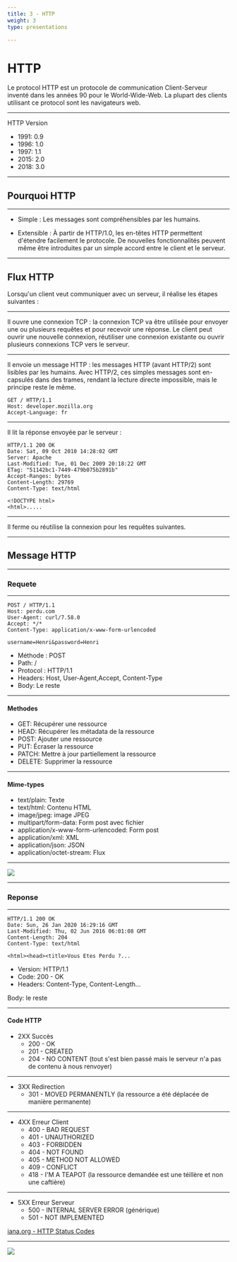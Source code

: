 ```yaml
---
title: 3 - HTTP
weight: 3
type: presentations

---
```

# HTTP
Le protocol HTTP est un protocole de communication Client-Serveur inventé dans les années 90 pour le World-Wide-Web. La plupart des clients utilisant ce protocol sont les navigateurs web.

---

HTTP Version
- 1991:	0.9
- 1996:	1.0
- 1997:	1.1
- 2015:	2.0
- 2018:	3.0

----
## Pourquoi HTTP

---

- Simple : 
Les messages sont compréhensibles par les humains.

- Extensible : 
À partir de HTTP/1.0, les en-têtes HTTP permettent d'étendre facilement le protocole. De nouvelles fonctionnalités peuvent même être introduites par un simple accord entre le client et le serveur.

----
## Flux HTTP
Lorsqu'un client veut communiquer avec un serveur, il réalise les étapes suivantes :

---
Il ouvre une connexion TCP : la connexion TCP va être utilisée pour envoyer une ou plusieurs requêtes et pour recevoir une réponse. Le client peut ouvrir une nouvelle connexion, réutiliser une connexion existante ou ouvrir plusieurs connexions TCP vers le serveur.

---
Il envoie un message HTTP : les messages HTTP (avant HTTP/2) sont lisibles par les humains. Avec HTTP/2, ces simples messages sont en-capsulés dans des trames, rendant la lecture directe impossible, mais le principe reste le même.
```http
GET / HTTP/1.1
Host: developer.mozilla.org
Accept-Language: fr
```

---
Il lit la réponse envoyée par le serveur :

```http
HTTP/1.1 200 OK
Date: Sat, 09 Oct 2010 14:28:02 GMT
Server: Apache
Last-Modified: Tue, 01 Dec 2009 20:18:22 GMT
ETag: "51142bc1-7449-479b075b2891b"
Accept-Ranges: bytes
Content-Length: 29769
Content-Type: text/html

<!DOCTYPE html>
<html>.....
```

---
Il ferme ou réutilise la connexion pour les requêtes suivantes.

----
## Message HTTP

---
### Requete

---

```http
POST / HTTP/1.1
Host: perdu.com
User-Agent: curl/7.58.0
Accept: */*
Content-Type: application/x-www-form-urlencoded

username=Henri&password=Henri
```

- Méthode : POST
- Path: / 
- Protocol : HTTP/1.1
- Headers: Host, User-Agent,Accept, Content-Type
- Body: Le reste

---

#### Methodes

- GET: Récupérer une ressource
- HEAD: Récupérer les métadata de la ressource
- POST: Ajouter une ressource
- PUT: Écraser la ressource
- PATCH: Mettre à jour partiellement la ressource
- DELETE: Supprimer la ressource

---

#### Mime-types

- text/plain: 							Texte
- text/html: 							Contenu HTML
- image/jpeg: 							image JPEG
- multipart/form-data: 					Form post avec fichier
- application/x-www-form-urlencoded:	Form post
- application/xml:						XML
- application/json:						JSON
- application/octet-stream: 				Flux

---


![](https://mdn.mozillademos.org/files/13687/HTTP_Request.png)

---
### Reponse

---

```http
HTTP/1.1 200 OK
Date: Sun, 26 Jan 2020 16:29:16 GMT
Last-Modified: Thu, 02 Jun 2016 06:01:08 GMT
Content-Length: 204
Content-Type: text/html

<html><head><title>Vous Etes Perdu ?...
```

- Version: HTTP/1.1
- Code: 200 - OK
- Headers: Content-Type, Content-Length…

Body: le reste

---

#### Code HTTP

- 2XX Succès
  - 200 - OK
  - 201 - CREATED
  - 204 - NO CONTENT (tout s'est bien passé mais le serveur n'a pas de contenu à nous renvoyer)

---

- 3XX Redirection
	- 301 - MOVED PERMANENTLY (la ressource a été déplacée de manière permanente)

---

- 4XX Erreur Client
	- 400 - BAD REQUEST
	- 401 - UNAUTHORIZED
	- 403 - FORBIDDEN
	- 404 - NOT FOUND
	- 405 - METHOD NOT ALLOWED
	- 409 - CONFLICT
	- 418 - I'M A TEAPOT (la ressource demandée est une téillère et non une caftière)

---

- 5XX Erreur Serveur
	- 500 - INTERNAL SERVER ERROR (générique)
	- 501 - NOT IMPLEMENTED

[iana.org - HTTP Status Codes](https://www.iana.org/assignments/http-status-codes/http-status-codes.xhtml)

---
![](https://mdn.mozillademos.org/files/13691/HTTP_Response.png)

